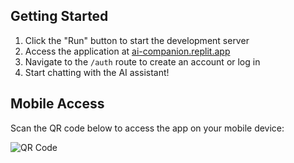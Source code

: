 ## Getting Started

1. Click the "Run" button to start the development server
2. Access the application at [ai-companion.replit.app](https://ai-companion.replit.app)
3. Navigate to the `/auth` route to create an account or log in
4. Start chatting with the AI assistant!

## Mobile Access

Scan the QR code below to access the app on your mobile device:

![QR Code](https://api.qrserver.com/v1/create-qr-code/?size=150x150&data=https://ai-companion.replit.app)